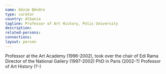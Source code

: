 ```yaml
---
name: Gëzim Qëndro
type: curator
country: Albania
tagline: Professor of Art History, Polis University
description:
related-persons:
connections:
layout: person
---
```

Professor at the Art Academy (1996-2002), took over the chair of Edi Rama
Director of the National Gallery (1997-2002)
PhD in Paris (2002-?)
Professor of Art History (?-)
